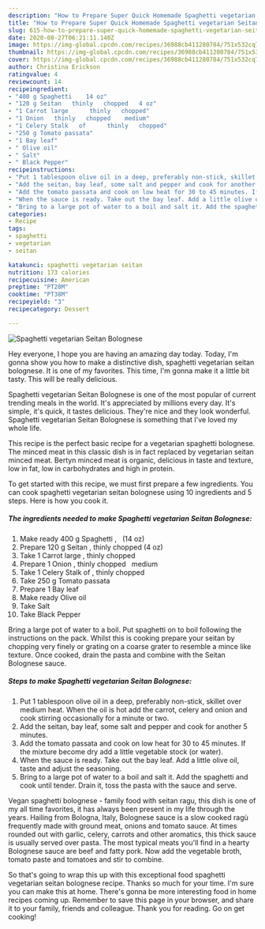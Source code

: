 ```yaml
---
description: "How to Prepare Super Quick Homemade Spaghetti vegetarian Seitan Bolognese"
title: "How to Prepare Super Quick Homemade Spaghetti vegetarian Seitan Bolognese"
slug: 615-how-to-prepare-super-quick-homemade-spaghetti-vegetarian-seitan-bolognese
date: 2020-08-27T06:21:11.140Z
image: https://img-global.cpcdn.com/recipes/36988cb411280784/751x532cq70/spaghetti-vegetarian-seitan-bolognese-recipe-main-photo.jpg
thumbnail: https://img-global.cpcdn.com/recipes/36988cb411280784/751x532cq70/spaghetti-vegetarian-seitan-bolognese-recipe-main-photo.jpg
cover: https://img-global.cpcdn.com/recipes/36988cb411280784/751x532cq70/spaghetti-vegetarian-seitan-bolognese-recipe-main-photo.jpg
author: Christina Erickson
ratingvalue: 4
reviewcount: 14
recipeingredient:
- "400 g Spaghetti    14 oz"
- "120 g Seitan   thinly   chopped   4 oz"
- "1 Carrot large      thinly   chopped"
- "1 Onion   thinly   chopped    medium"
- "1 Celery Stalk   of      thinly   chopped"
- "250 g Tomato passata"
- "1 Bay leaf"
- " Olive oil"
- " Salt"
- " Black Pepper"
recipeinstructions:
- "Put 1 tablespoon olive oil in a deep, preferably non-stick, skillet over medium heat. When the oil is hot add the carrot, celery and onion and cook stirring occasionally for a minute or two."
- "Add the seitan, bay leaf, some salt and pepper and cook for another 5 minutes."
- "Add the tomato passata and cook on low heat for 30 to 45 minutes. If the mixture become dry add a little vegetable stock (or water)."
- "When the sauce is ready. Take out the bay leaf. Add a little olive oil, taste and adjust the seasoning."
- "Bring to a large pot of water to a boil and salt it. Add the spaghetti and cook until tender. Drain it, toss the pasta with the sauce and serve."
categories:
- Recipe
tags:
- spaghetti
- vegetarian
- seitan

katakunci: spaghetti vegetarian seitan 
nutrition: 173 calories
recipecuisine: American
preptime: "PT28M"
cooktime: "PT38M"
recipeyield: "3"
recipecategory: Dessert

---
```



![Spaghetti vegetarian Seitan Bolognese](https://img-global.cpcdn.com/recipes/36988cb411280784/751x532cq70/spaghetti-vegetarian-seitan-bolognese-recipe-main-photo.jpg)

Hey everyone, I hope you are having an amazing day today. Today, I'm gonna show you how to make a distinctive dish, spaghetti vegetarian seitan bolognese. It is one of my favorites. This time, I'm gonna make it a little bit tasty. This will be really delicious.

Spaghetti vegetarian Seitan Bolognese is one of the most popular of current trending meals in the world. It's appreciated by millions every day. It's simple, it's quick, it tastes delicious. They're nice and they look wonderful. Spaghetti vegetarian Seitan Bolognese is something that I've loved my whole life.

This recipe is the perfect basic recipe for a vegetarian spaghetti bolognese. The minced meat in this classic dish is in fact replaced by vegetarian seitan minced meat. Bertyn minced meat is organic, delicious in taste and texture, low in fat, low in carbohydrates and high in protein.


To get started with this recipe, we must first prepare a few ingredients. You can cook spaghetti vegetarian seitan bolognese using 10 ingredients and 5 steps. Here is how you cook it.

<!--inarticleads1-->

##### The ingredients needed to make Spaghetti vegetarian Seitan Bolognese:

1. Make ready 400 g Spaghetti ,   (14 oz)
1. Prepare 120 g Seitan ,  thinly   chopped   (4 oz)
1. Take 1 Carrot large    ,  thinly   chopped
1. Prepare 1 Onion ,  thinly   chopped    medium
1. Take 1 Celery Stalk   of    ,  thinly   chopped
1. Take 250 g Tomato passata
1. Prepare 1 Bay leaf
1. Make ready  Olive oil
1. Take  Salt
1. Take  Black Pepper


Bring a large pot of water to a boil. Put spaghetti on to boil following the instructions on the pack. Whilst this is cooking prepare your seitan by chopping very finely or grating on a coarse grater to resemble a mince like texture. Once cooked, drain the pasta and combine with the Seitan Bolognese sauce. 

<!--inarticleads2-->

##### Steps to make Spaghetti vegetarian Seitan Bolognese:

1. Put 1 tablespoon olive oil in a deep, preferably non-stick, skillet over medium heat. When the oil is hot add the carrot, celery and onion and cook stirring occasionally for a minute or two.
1. Add the seitan, bay leaf, some salt and pepper and cook for another 5 minutes.
1. Add the tomato passata and cook on low heat for 30 to 45 minutes. If the mixture become dry add a little vegetable stock (or water).
1. When the sauce is ready. Take out the bay leaf. Add a little olive oil, taste and adjust the seasoning.
1. Bring to a large pot of water to a boil and salt it. Add the spaghetti and cook until tender. Drain it, toss the pasta with the sauce and serve.


Vegan spaghetti bolognese - family food with seitan ragu, this dish is one of my all time favorites, it has always been present in my life through the years. Hailing from Bologna, Italy, Bolognese sauce is a slow cooked ragù frequently made with ground meat, onions and tomato sauce. At times rounded out with garlic, celery, carrots and other aromatics, this thick sauce is usually served over pasta. The most typical meats you&#39;ll find in a hearty Bolognese sauce are beef and fatty pork. Now add the vegetable broth, tomato paste and tomatoes and stir to combine. 

So that's going to wrap this up with this exceptional food spaghetti vegetarian seitan bolognese recipe. Thanks so much for your time. I'm sure you can make this at home. There's gonna be more interesting food in home recipes coming up. Remember to save this page in your browser, and share it to your family, friends and colleague. Thank you for reading. Go on get cooking!
